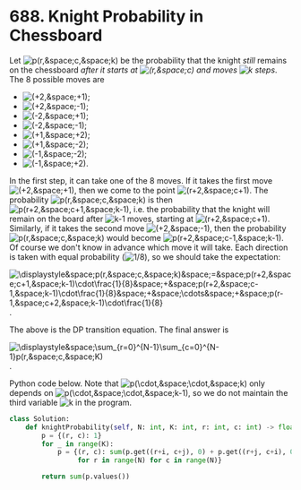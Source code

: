 # 688. Knight Probability in Chessboard

Let <img src='https://latex.codecogs.com/svg.image?p(r,&space;c,&space;k)' title='p(r,&space;c,&space;k)' /> be the probability that the knight _still_ remains on the chessboard _after it starts at <img src='https://latex.codecogs.com/svg.image?(r,&space;c)' title='(r,&space;c)' /> and moves <img src='https://latex.codecogs.com/svg.image?k' title='k' /> steps_. The 8 possible moves are

* <img src='https://latex.codecogs.com/svg.image?(&plus;2,&space;&plus;1)' title='(&plus;2,&space;&plus;1)' />;
* <img src='https://latex.codecogs.com/svg.image?(&plus;2,&space;-1)' title='(&plus;2,&space;-1)' />;
* <img src='https://latex.codecogs.com/svg.image?(-2,&space;&plus;1)' title='(-2,&space;&plus;1)' />;
* <img src='https://latex.codecogs.com/svg.image?(-2,&space;-1)' title='(-2,&space;-1)' />;
* <img src='https://latex.codecogs.com/svg.image?(&plus;1,&space;&plus;2)' title='(&plus;1,&space;&plus;2)' />;
* <img src='https://latex.codecogs.com/svg.image?(&plus;1,&space;-2)' title='(&plus;1,&space;-2)' />;
* <img src='https://latex.codecogs.com/svg.image?(-1,&space;-2)' title='(-1,&space;-2)' />;
* <img src='https://latex.codecogs.com/svg.image?(-1,&space;&plus;2)' title='(-1,&space;&plus;2)' />.

In the first step, it can take one of the 8 moves. If it takes the first move <img src='https://latex.codecogs.com/svg.image?(&plus;2,&space;&plus;1)' title='(&plus;2,&space;&plus;1)' />, then we come to the point <img src='https://latex.codecogs.com/svg.image?(r&plus;2,&space;c&plus;1)' title='(r&plus;2,&space;c&plus;1)' />. The probability <img src='https://latex.codecogs.com/svg.image?p(r,&space;c,&space;k)' title='p(r,&space;c,&space;k)' /> is then <img src='https://latex.codecogs.com/svg.image?p(r&plus;2,&space;c&plus;1,&space;k-1)' title='p(r&plus;2,&space;c&plus;1,&space;k-1)' />, i.e. the probability that the knight will remain on the board after <img src='https://latex.codecogs.com/svg.image?k-1' title='k-1' /> moves, starting at <img src='https://latex.codecogs.com/svg.image?(r&plus;2,&space;c&plus;1)' title='(r&plus;2,&space;c&plus;1)' />. Similarly, if it takes the second move <img src='https://latex.codecogs.com/svg.image?(&plus;2,&space;-1)' title='(&plus;2,&space;-1)' />, then the probability <img src='https://latex.codecogs.com/svg.image?p(r,&space;c,&space;k)' title='p(r,&space;c,&space;k)' /> would become <img src='https://latex.codecogs.com/svg.image?p(r&plus;2,&space;c-1,&space;k-1)' title='p(r&plus;2,&space;c-1,&space;k-1)' />. Of course we don't know in advance which move it will take. Each direction is taken with equal probability (<img src='https://latex.codecogs.com/svg.image?1/8' title='1/8' />), so we should take the expectation:

<img src='https://latex.codecogs.com/svg.image?\displaystyle&space;p(r,&space;c,&space;k)&space;=&space;p(r&plus;2,&space;c&plus;1,&space;k-1)\cdot\frac{1}{8}&space;&plus;&space;p(r&plus;2,&space;c-1,&space;k-1)\cdot\frac{1}{8}&space;&plus;&space;\cdots&space;&plus;&space;p(r-1,&space;c&plus;2,&space;k-1)\cdot\frac{1}{8}' title='\displaystyle&space;p(r,&space;c,&space;k)&space;=&space;p(r&plus;2,&space;c&plus;1,&space;k-1)\cdot\frac{1}{8}&space;&plus;&space;p(r&plus;2,&space;c-1,&space;k-1)\cdot\frac{1}{8}&space;&plus;&space;\cdots&space;&plus;&space;p(r-1,&space;c&plus;2,&space;k-1)\cdot\frac{1}{8}' />.

The above is the DP transition equation. The final answer is

<img src='https://latex.codecogs.com/svg.image?\displaystyle&space;\sum_{r=0}^{N-1}\sum_{c=0}^{N-1}p(r,&space;c,&space;K)' title='\displaystyle&space;\sum_{r=0}^{N-1}\sum_{c=0}^{N-1}p(r,&space;c,&space;K)' />.

Python code below. Note that <img src='https://latex.codecogs.com/svg.image?p(\cdot,&space;\cdot,&space;k)' title='p(\cdot,&space;\cdot,&space;k)' /> only depends on <img src='https://latex.codecogs.com/svg.image?p(\cdot,&space;\cdot,&space;k-1)' title='p(\cdot,&space;\cdot,&space;k-1)' />, so we do not maintain the third variable <img src='https://latex.codecogs.com/svg.image?k' title='k' /> in the program. 

```python
class Solution:
    def knightProbability(self, N: int, K: int, r: int, c: int) -> float:
        p = {(r, c): 1}
        for _ in range(K):
            p = {(r, c): sum(p.get((r+i, c+j), 0) + p.get((r+j, c+i), 0) for i in (1, -1) for j in (2, -2)) / 8 
                 for r in range(N) for c in range(N)}

        return sum(p.values())
```